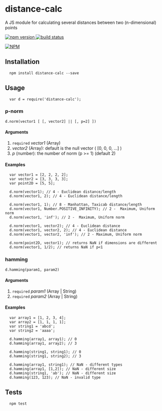 # distance-calc
A JS module for calculating several distances between two (n-dimensional) points
<p>
    <a href="https://npmjs.org/package/distance-calc">
        <img src="https://badge.fury.io/js/distance-calc.svg"
             alt="npm version">
    </a>
    <a href="https://travis-ci.org/badges/distance-calc">
        <img src="https://travis-ci.org/pataiadam/distance-calc.svg?branch=master"
             alt="build status">
    </a>
</p>

[![NPM](https://nodei.co/npm/distance-calc.png)](https://npmjs.org/package/distance-calc)

## Installation

```
  npm install distance-calc --save
```

## Usage

```
  var d = require('distance-calc');
```

### p-norm
`d.norm(vector1 [ [, vector2] || [, p=2] ])`

#### Arguments

1. `required` *vector1* (Array)
2. *vector2* (Array): default is the null vector ( [0, 0, 0, ...] )
3. *p* (number): the number of norm (p >= 1) (default 2)

#### Examples
```
  var vector1 = [2, 2, 2, 2];
  var vector2 = [3, 3, 3, 3];
  var point2D = [5, 5];

  d.norm(vector1); // 4 - Euclidean distance/length
  d.norm(vector1, 2); // 4 - Euclidean distance/length

  d.norm(vector1, 1); // 8 - Manhattan, Taxicab distance/length
  d.norm(vector1, Number.POSITIVE_INFINITY); // 2 -  Maximum, Uniform norm
  d.norm(vector1, 'inf'); // 2 -  Maximum, Uniform norm

  d.norm(vector1, vector2); // 4 - Euclidean distance
  d.norm(vector1, vector2, 2); // 4 - Euclidean distance
  d.norm(vector1, vector2, 'inf'); // 2 - Maximum, Uniform norm

  d.norm(point2D, vector1); // returns NaN if dimensions are different
  d.norm(vector1, 1/2); // returns NaN if p<1
```

### hamming
`d.hamming(param1, param2)`

#### Arguments

1. `required` *param1* (Array | String)
1. `required` *param2* (Array | String)

#### Examples
```
  var array1 = [1, 2, 3, 4];
  var array2 = [1, 1, 1, 1];
  var string1 = 'abcd';
  var string2 = 'aaaa';

  d.hamming(array1, array1); // 0
  d.hamming(array1, array2); // 3

  d.hamming(string1, string1); // 0
  d.hamming(string1, string2); // 3

  d.hamming(array1, string1); // NaN - different types
  d.hamming(array1, [1,2]); // NaN - different size
  d.hamming(string1, 'ab'); // NaN - different size
  d.hamming(123, 123); // NaN - invalid type
```
## Tests
```
  npm test
```
